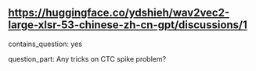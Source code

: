 ## https://huggingface.co/ydshieh/wav2vec2-large-xlsr-53-chinese-zh-cn-gpt/discussions/1

contains_question: yes

question_part: Any tricks on CTC spike problem?